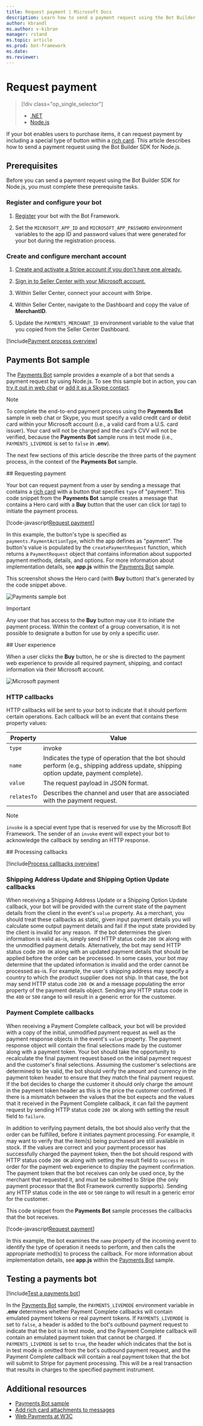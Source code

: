 ```yaml
---
title: Request payment | Microsoft Docs
description: Learn how to send a payment request using the Bot Builder SDK for Node.js.
author: kbrandl
ms.author: v-kibran
manager: rstand
ms.topic: article
ms.prod: bot-framework
ms.date: 
ms.reviewer: 
---
```


# Request payment
> [!div class="op_single_selector"]
> - [.NET](../dotnet/bot-builder-dotnet-request-payment.md)
> - [Node.js](../nodejs/bot-builder-nodejs-request-payment.md)

If your bot enables users to purchase items, it can request payment by including 
a special type of button within a [rich card](~/nodejs/bot-builder-nodejs-send-rich-cards.md). 
This article describes how to send a payment request using the Bot Builder SDK for Node.js.

## Prerequisites

Before you can send a payment request using the Bot Builder SDK for Node.js, you must complete these prerequisite tasks.

### Register and configure your bot

1. [Register](~/portal-register-bot.md) your bot with the Bot Framework.

2. Set the `MICROSOFT_APP_ID` and `MICROSOFT_APP_PASSWORD` environment variables to the app ID and password values that were generated for your bot during the registration process. 

### Create and configure merchant account

1. <a href="https://dashboard.stripe.com/register" target="_blank">Create and activate a Stripe account if you don't have one already.</a>

2. <a href="https://seller.microsoft.com/en-us/dashboard/registration/seller/?accountprogram=skypebots&setvar=fltsellerregistration:1" target="_blank">Sign in to Seller Center with your Microsoft account.</a>

3. Within Seller Center, connect your account with Stripe.

4. Within Seller Center, navigate to the Dashboard and copy the value of **MerchantID**.

5. Update the `PAYMENTS_MERCHANT_ID` environment variable to the value that you copied from the Seller Center Dashboard. 

[!include[Payment process overview](~/includes/snippet-payment-process-overview.md)]

## Payments Bot sample

The <a href="https://github.com/Microsoft/BotBuilder-Samples" target="_blank">Payments Bot</a> sample provides a example of a bot that sends a payment request 
by using Node.js. 
To see this sample bot in action, you can 
<a href="https://webchat.botframework.com/embed/paymentsample?s=d39Bk7JOMzQ.cwA.Rig.dumLki9bs3uqfWFMjXPn5PFnQVmT2VAVR1Zl1iPi07k" target="_blank">try it out in web chat</a> or
<a href="https://join.skype.com/bot/9fbc0f17-43eb-40fe-bf3b-af151e6ce45e" target="_blank">add it as a Skype 
contact</a>. 

> [!NOTE]
> To complete the end-to-end payment process using the **Payments Bot** sample in web chat or Skype, 
> you must specify a valid credit card or debit card within your Microsoft account 
> (i.e., a valid card from a U.S. card issuer). 
> Your card will not be charged and the card's CVV will not be verified, 
> because the **Payments Bot** sample runs in test mode (i.e., `PAYMENTS_LIVEMODE` is set to `false` in **.env**).

The next few sections of this article describe the three parts of the payment process, 
in the context of the **Payments Bot** sample.

##<a id="request-payment"></a> Requesting payment

Your bot can request payment from a user by sending a message that contains a 
[rich card](~/nodejs/bot-builder-nodejs-send-rich-cards.md) with a button that specifies 
`type` of "payment". 
This code snippet from the **Payments Bot** sample creates a message that contains a Hero card with a **Buy** button that the user can click (or tap) to initiate the payment process. 

[!code-javascript[Request payment](~/includes/code/node-request-payment.js#requestPayment)]

In this example, the button's type is specified as `payments.PaymentActionType`, which 
the app defines as "payment". 
The button's value is populated by the `createPaymentRequest` function, which returns 
a `PaymentRequest` object that contains information about supported payment methods, details, 
and options. 
For more information about implementation details, see **app.js** within the 
<a href="https://github.com/Microsoft/BotBuilder-Samples" target="_blank">Payments Bot</a> sample.

This screenshot shows the Hero card (with **Buy** button) that's generated by the code snippet above. 
 
![Payments sample bot](~/media/payments-bot-buy.png) 

> [!IMPORTANT]
> Any user that has access to the **Buy** button may use it to initiate the payment process. 
> Within the context of a group conversation, it is not possible to designate a button for use by only 
> a specific user. 

##<a id="user-experience"></a> User experience

When a user clicks the **Buy** button, he or she is directed to the payment web experience to provide all required payment, shipping, and contact information via their Microsoft account. 

![Microsoft payment](~/media/microsoft-payment.png)

### HTTP callbacks

HTTP callbacks will be sent to your bot to indicate that it should perform certain operations. 
Each callback will be an event that contains these property values: 

| Property | Value |
|----|----|
| `type` | invoke | 
| `name` | Indicates the type of operation that the bot should perform (e.g., shipping address update, shipping option update, payment complete). | 
| `value` | The request payload in JSON format. | 
| `relatesTo` |  Describes the channel and user that are associated with the payment request. | 

> [!NOTE]
> `invoke` is a special event type that is reserved for use by the Microsoft Bot Framework. 
> The sender of an `invoke` event will expect your bot to acknowledge the callback by sending an HTTP response.

##<a id="process-callbacks"></a> Processing callbacks

[!include[Process callbacks overview](~/includes/snippet-payment-process-callbacks-overview.md)]

### Shipping Address Update and Shipping Option Update callbacks

When receiving a Shipping Address Update or a Shipping Option Update callback, 
your bot will be provided with the current state of the payment details from the client in the event's `value` property.
As a merchant, you should treat these callbacks as static, given input payment details you will calculate some output payment details and 
fail if the input state provided by the client is invalid for any reason. 
If the bot determines the given information is valid as-is, simply send HTTP status code `200 OK` along with the unmodified payment 
details. Alternatively, the bot may send HTTP status code `200 OK` along with an updated payment details that should be applied before the order can be processed. 
In some cases, your bot may determine that the updated information is invalid and the 
order cannot be processed as-is. For example, the user's shipping address may specify a country to which the 
product supplier does not ship. In that case, the bot may send HTTP status code `200 OK` and a message populating the error property of the payment details object. 
Sending any HTTP status code in the `400` or `500` range to will result in a generic error  for the customer.

### Payment Complete callbacks

When receiving a Payment Complete callback, your bot will be provided with a copy of the initial, unmodified payment request as 
well as the payment response objects in the event's `value` property. The payment response object will contain the final selections 
made by the customer along with a payment token. Your bot should take the opportunity to recalculate the final payment request based on
the initial payment request and the customer's final selections. Assuming the customer's selections are determined to be valid, the bot
should verify the amount and currency in the payment token header to ensure that they match the final payment request.  If the bot 
decides to charge the customer it should only charge the amount in the payment token header as this is the price the customer confirmed. 
If there is a mismatch between the values that the bot expects and the values that it received in the Payment Complete callback, it can 
fail the payment request by sending HTTP status code `200 OK` along with setting the result field to `failure`.   

In addition to verifying payment details, the bot should also verify that the order can be fulfilled, before it initiates payment 
processing. For example, it may want to verify that the item(s) being purchased are still available in stock. 
If the values are correct and your payment processor has successfully charged the payment token, then the bot should respond with HTTP 
status code `200 OK` along with setting the result field to `success` in order for the payment web experience to display the payment 
confirmation. The payment token that the bot receives can only be used once, by the merchant that requested it, and must be submitted to 
Stripe (the only payment processor that the Bot Framework currently supports). Sending any HTTP status code in the `400` or `500` range 
to will result in a generic error for the customer.

This code snippet from the **Payments Bot** sample processes the callbacks that the bot receives. 

[!code-javascript[Request payment](~/includes/code/node-request-payment.js#processCallback)]

In this example, the bot examines the `name` property of the incoming event to identify the type of 
operation it needs to perform, and then calls the appropriate method(s) to process the callback. 
For more information about implementation details, see **app.js** 
within the <a href="https://github.com/Microsoft/BotBuilder-Samples" target="_blank">Payments Bot</a> sample.

## Testing a payments bot

[!include[Test a payments bot](~/includes/snippet-payment-test-bot.md)]

In the <a href="https://github.com/Microsoft/BotBuilder-Samples" target="_blank">Payments Bot</a> sample, the `PAYMENTS_LIVEMODE` environment variable in **.env** determines whether Payment Complete callbacks will contain emulated payment tokens or real payment tokens. If `PAYMENTS_LIVEMODE` is set to `false`, a header is added to the bot's outbound payment request to indicate that the bot is in test mode, and 
the Payment Complete callback will contain an emulated payment token that cannot be charged. If `PAYMENTS_LIVEMODE` is set to `true`, the header which indicates that the bot is in test mode is omitted from the bot's outbound payment request, and the Payment Complete callback will contain a real payment token that the bot will submit to Stripe 
for payment processing. This will be a real transaction that results in charges to the specified payment instrument. 

## Additional resources

- <a href="https://github.com/Microsoft/BotBuilder-Samples" target="_blank">Payments Bot sample</a>
- [Add rich card attachments to messages](~/nodejs/bot-builder-nodejs-send-rich-cards.md)
- <a href="http://www.w3.org/Payments/" target="_blank">Web Payments at W3C</a> 
